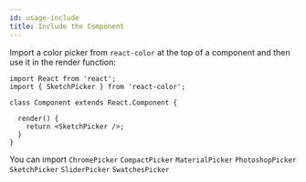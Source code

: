 ```yaml
---
id: usage-include
title: Include the Component
---
```

Import a color picker from `react-color` at the top of a component and then use it in the render function:
```
import React from 'react';
import { SketchPicker } from 'react-color';

class Component extends React.Component {

  render() {
    return <SketchPicker />;
  }
}
```
You can import `ChromePicker` `CompactPicker` `MaterialPicker` `PhotoshopPicker` `SketchPicker` `SliderPicker` `SwatchesPicker`
